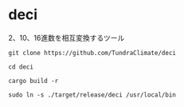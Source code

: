 # deci
2、10、16進数を相互変換するツール

```
git clone https://github.com/TundraClimate/deci
```
```
cd deci
```
```
cargo build -r
```
```
sudo ln -s ./target/release/deci /usr/local/bin
```
